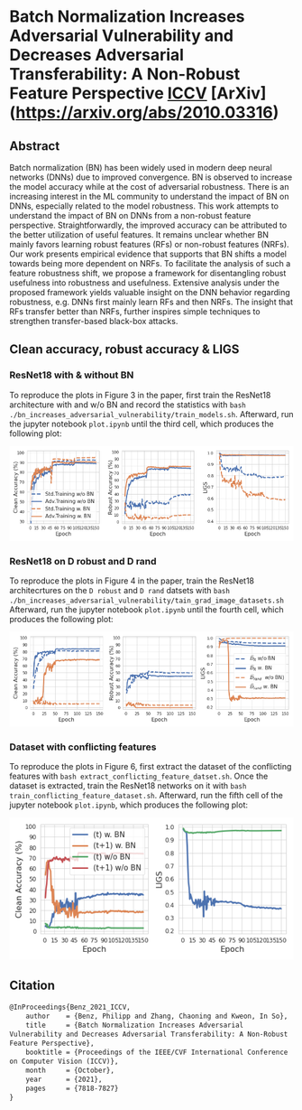 # Batch Normalization Increases Adversarial Vulnerability and Decreases Adversarial Transferability: A Non-Robust Feature Perspective [ICCV](https://openaccess.thecvf.com/content/ICCV2021/html/Benz_Batch_Normalization_Increases_Adversarial_Vulnerability_and_Decreases_Adversarial_Transferability_A_ICCV_2021_paper.html) [ArXiv] (https://arxiv.org/abs/2010.03316)

## Abstract
Batch normalization (BN) has been widely used in modern deep neural networks (DNNs) due to improved convergence. BN is observed to increase the model accuracy while at the cost of adversarial robustness. There is an increasing interest in the ML community to understand the impact of BN on DNNs, especially related to the model robustness. This work attempts to understand the impact of BN on DNNs from a non-robust feature perspective. Straightforwardly, the improved accuracy can be attributed to the better utilization of useful features. It remains unclear whether BN mainly favors learning robust features (RFs) or non-robust features (NRFs). Our work presents empirical evidence that supports that BN shifts a model towards being more dependent on NRFs. To facilitate the analysis of such a feature robustness shift, we propose a framework for disentangling robust usefulness into robustness and usefulness. Extensive analysis under the proposed framework yields valuable insight on the DNN behavior regarding robustness, e.g. DNNs first mainly learn RFs and then NRFs. The insight that RFs transfer better than NRFs, further inspires simple techniques to strengthen transfer-based black-box attacks.

## Clean accuracy, robust accuracy & LIGS
### ResNet18 with & without BN
To reproduce the plots in Figure 3 in the paper, first train the ResNet18 architecture with and w/o BN and record the statistics with `bash ./bn_increases_adversarial_vulnerability/train_models.sh`. Afterward, run the jupyter notebook `plot.ipynb` until the third cell, which produces the following plot: 

![Trend of clean accuracy, robust accuracy, LIGS with ResNet18 on CIFAR10](./figures/resnet18_bn_clean_robust_ligs.png)

### ResNet18 on D robust and D rand
To reproduce the plots in Figure 4 in the paper, train the ResNet18 architecrtures on the `D robust` and `D rand` datsets with `bash ./bn_increases_adversarial_vulnerability/tain_grad_image_datasets.sh` Afterward, run the jupyter notebook `plot.ipynb` until the fourth cell, which produces the following plot: 

![Analysis of BN with ResNet18 on datasets of disentangled features](./figures/resnet18_drobust_drand.png)

### Dataset with conflicting features
To reproduce the plots in Figure 6, first extract the dataset of the conflicting features with `bash extract_conflicting_feature_datset.sh`. Once the dataset is extracted, train the ResNet18 networks on it with `bash train_conflicting_feature_dataset.sh`. Afterward, run the fifth cell of the jupyter notebook `plot.ipynb`, which produces the following plot:

![Analysis on dataset with Conflicting RFs and NRFs](./figures/resnet18_conflicting_features.png)

## Citation
```
@InProceedings{Benz_2021_ICCV,
    author    = {Benz, Philipp and Zhang, Chaoning and Kweon, In So},
    title     = {Batch Normalization Increases Adversarial Vulnerability and Decreases Adversarial Transferability: A Non-Robust Feature Perspective},
    booktitle = {Proceedings of the IEEE/CVF International Conference on Computer Vision (ICCV)},
    month     = {October},
    year      = {2021},
    pages     = {7818-7827}
}
```